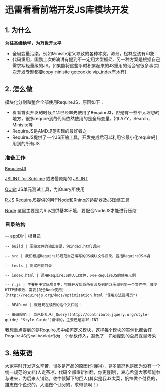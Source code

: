 # 迅雷看看前端开发JS库模块开发 #

## 1. 为什么 ##
**为往圣继绝学，为万世开太平**

<ul>
	<li>全局变量污染，例如Minisite定义导致的各种冲突，涛哥，松林应该有印象</li>
	<li>代码重用，国鹏上次的演讲有提到不一定用大型框架，另一种方案是根据自己需求写轻量级的JS。如果能将这些平时积累起来的JS重用的话会省很多事(每次开发专题都要copy minisite getcookie vip_index有木有)</li>
</ul>


## 2. 怎么做 ##
模块化分割和整合全部使用RequireJS，原因如下：
<ul>
	<li>看看首页开发的时候金华已经率先使用了RequireJS，但是有一些不太理想的地方，很多require到的代码依然使用的是全局变量，如LAZY，Search，Minisite等</li>
	<li>RequireJS是AMD规范实现的最好者之一</li>
	<li>RequireJS提供了一个JS压缩工具，开发完成后可以利用它最小化require引用到的所有JS</li>
</ul>

### 准备工作 ###
[RequireJS](http://requirejs.org/ "requireJS") 

[JSLINT for Sublime](https://github.com/fbzhong/sublime-jslint "Sublime JSLINT") 或者最原始的 [JSLINT](https://github.com/douglascrockford/JSLint "JSLINT")

[QUnit](https://github.com/jquery/qunit "QUnit") JS单元测试工具，为jQuery所使用

[R.JS](https://github.com/jrburke/r.js "r.js") RequireJS提供的用于Node和Rhino的适配器及JS压缩工具

[Node](http://nodejs.org/download/ "NodeJS") 这里主要是为R.js提供基本环境，要配合NodeJS才能进行压缩

### 目录结构 ###

 -- appDir | 根目录

 	-- build | 压缩文件的输出目录，供index.html调用

 	-- src | 我们根据RequireJS规范自己编写的JS模块文件目录，包括RequireJS本身

 	-- tests | 测试用例目录

 	-- index.html | 调用RequireJS的入口文件，用于RequireJS的使用示例 

 	-- r.js | 主要用于实际项目中，完成开发后将所有涉及到的JS压缩到同一个文件中，减少HTTP请求数，需要[配合Node使用](http://requirejs.org/docs/optimization.html "使用方法说明页")

 	-- READ.md | 就是现在读到的这个文件啦！

 	-- 编码规范 | 自己胡乱从[jQuery](http://contribute.jquery.org/style-guide/ "Style Guide")翻译的，主要还是靠JSLINT


我想重点提到的是RequireJS中[如何定义模块](http://requirejs.org/docs/api.html#define)，这样每个模块的实例化都会在RequireJS的callback中作为一个参数传入，避免了一开始提到的全局变量污染

## 3. 结束语 ##
大家平时开发这么辛苦，很多是产品的原因(你懂得)，更多情况也是因为没有一个统一规范的文档(人走茶凉，代码全部重新推翻，你更懂得)，衷心希望大家都能参与进来，为后来人铺路，做牛顿脚下的巨人(其实是我JS太菜，帆神做个付费的，雄志做个说说的，大湿做个订阅的，求带领啊！)
